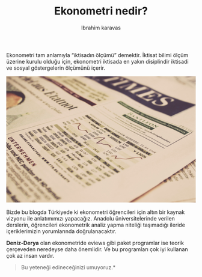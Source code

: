 ﻿---
title: Ekonometri nedir? 
tags: ["testimonies"]
cover: financial.jpg
author: Ibrahim karavas
---

Ekonometri tam anlamıyla “iktisadın ölçümü” demektir.
İktisat bilimi ölçüm üzerine kurulu olduğu için,
ekonometri iktisada en yakın disiplindir iktisadi ve sosyal göstergelerin ölçümünü içerir.

![finansal](financial.jpg)

Bizde bu blogda Türkiyede ki ekonometri öğrencileri için altın bir kaynak vizyonu ile anlatımımızı yapacağız. Anadolu üniversitelerinde verilen derslerin, öğrencileri ekonometrik analiz yapma niteliği taşımadığı ileride içeriklerimizin yorumlarında doğrulanacaktır.

**Deniz-Derya** olan ekonometride eviews gibi paket programlar ise teorik çerçeveden neredeyse daha önemlidir. Ve bu programları çok iyi kullanan çok az insan vardır.

> Bu yeteneği edineceğinizi umuyoruz.*

